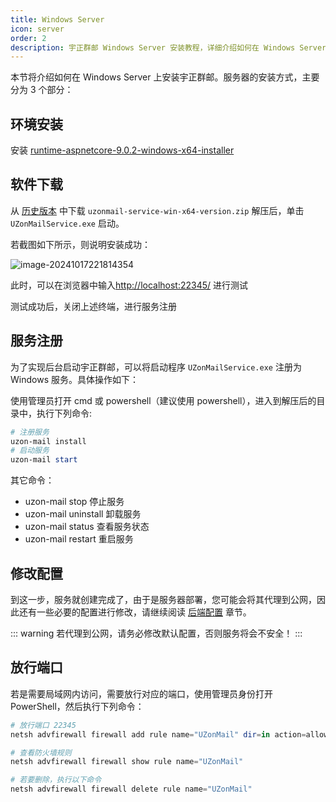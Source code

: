 ```yaml
---
title: Windows Server
icon: server
order: 2
description: 宇正群邮 Windows Server 安装教程，详细介绍如何在 Windows Server 上部署宇正群邮邮件群发软件。支持开源邮件群发、邮件营销软件，助力企业和个人高效邮件群发，体验最好用的邮件群发软件。
---
```


本节将介绍如何在 Windows Server 上安装宇正群邮。服务器的安装方式，主要分为 3 个部分：

## 环境安装

安装 [runtime-aspnetcore-9.0.2-windows-x64-installer](https://dotnet.microsoft.com/en-us/download/dotnet/thank-you/runtime-aspnetcore-9.0.2-windows-x64-installer)

## 软件下载

从 [历史版本](/versions) 中下载 `uzonmail-service-win-x64-version.zip` 解压后，单击 `UZonMailService.exe` 启动。

若截图如下所示，则说明安装成功：

![image-20241017221814354](https://obs.uamazing.cn:52443/public/files/images/image-20241017221814354.png)

此时，可以在浏览器中输入[http://localhost:22345/](http://localhost:22345/) 进行测试

测试成功后，关闭上述终端，进行服务注册

## 服务注册
为了实现后台启动宇正群邮，可以将启动程序 `UZonMailService.exe` 注册为 Windows 服务。具体操作如下：

使用管理员打开 cmd 或 powershell（建议使用 powershell），进入到解压后的目录中，执行下列命令:

``` powershell
# 注册服务
uzon-mail install
# 启动服务
uzon-mail start
```

其它命令：

- uzon-mail stop 停止服务
- uzon-mail uninstall 卸载服务
- uzon-mail status 查看服务状态
- uzon-mail restart 重启服务

## 修改配置

到这一步，服务就创建完成了，由于是服务器部署，您可能会将其代理到公网，因此还有一些必要的配置进行修改，请继续阅读 [后端配置](/guide/setup/) 章节。

::: warning
若代理到公网，请务必修改默认配置，否则服务将会不安全！
:::

## 放行端口

若是需要局域网内访问，需要放行对应的端口，使用管理员身份打开 PowerShell，然后执行下列命令：

``` powershell
# 放行端口 22345
netsh advfirewall firewall add rule name="UZonMail" dir=in action=allow protocol=TCP localport=22345

# 查看防火墙规则
netsh advfirewall firewall show rule name="UZonMail"

# 若要删除，执行以下命令
netsh advfirewall firewall delete rule name="UZonMail"
```